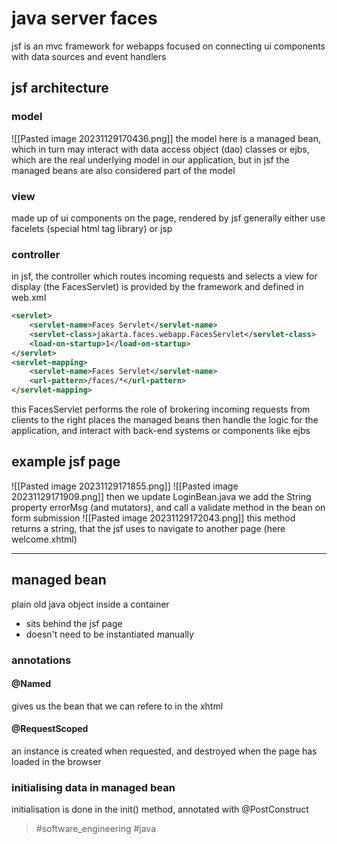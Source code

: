 # java server faces

jsf is an mvc framework for webapps
focused on connecting ui components with data sources and event handlers

## jsf architecture
### model
![[Pasted image 20231129170436.png]]
the model here is a managed bean, which in turn may interact with data access object (dao) classes or ejbs, which are the real underlying model in our application, but in jsf the managed beans are also considered part of the model

### view
made up of ui components on the page, rendered by jsf
generally either use facelets (special html tag library) or jsp

### controller
in jsf, the controller which routes incoming requests and selects a view for display (the FacesServlet) is provided by the framework and defined in web.xml

```xml
<servlet>
    <servlet-name>Faces Servlet</servlet-name>
    <servlet-class>jakarta.faces.webapp.FacesServlet</servlet-class>
    <load-on-startup>1</load-on-startup>
</servlet>
<servlet-mapping>
    <servlet-name>Faces Servlet</servlet-name>
    <url-pattern>/faces/*</url-pattern>
</servlet-mapping>
```

this FacesServlet performs the role of brokering incoming requests from clients to the right places
the managed beans then handle the logic for the application, and interact with back-end systems or components like ejbs

## example jsf page
![[Pasted image 20231129171855.png]]
![[Pasted image 20231129171909.png]]
then we update LoginBean.java
we add the String property errorMsg (and mutators), and call a validate method in the bean on form submission
![[Pasted image 20231129172043.png]]
this method returns a string, that the jsf uses to navigate to another page (here welcome.xhtml)

---
## managed bean
plain old java object inside a container
- sits behind the jsf page
- doesn't need to be instantiated manually

### annotations
#### @Named
gives us the bean that we can refere to in the xhtml

#### @RequestScoped
an instance is created when requested, and destroyed when the page has loaded in the browser

### initialising data in managed bean
initialisation is done in the init() method, annotated with @PostConstruct



> #software_engineering #java
